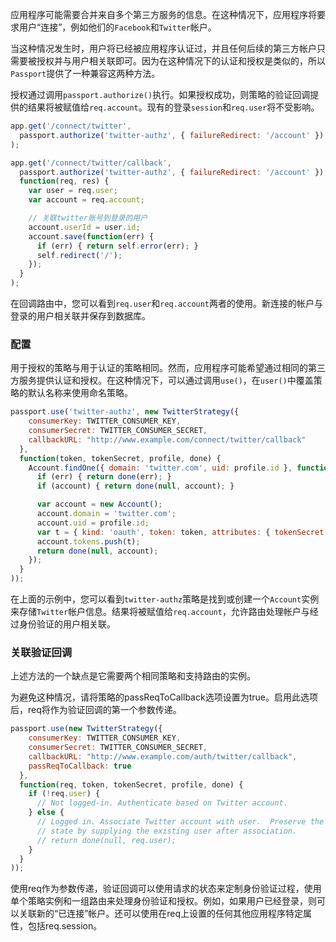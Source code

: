 应用程序可能需要合并来自多个第三方服务的信息。在这种情况下，应用程序将要求用户“连接”，例如他们的`Facebook`和`Twitter`帐户。

当这种情况发生时，用户将已经被应用程序认证过，并且任何后续的第三方帐户只需要被授权并与用户相关联即可。因为在这种情况下的认证和授权是类似的，所以`Passport`提供了一种兼容这两种方法。

授权通过调用`passport.authorize()`执行。如果授权成功，则策略的验证回调提供的结果将被赋值给`req.account`。现有的登录`session`和`req.user`将不受影响。

```js
app.get('/connect/twitter',
  passport.authorize('twitter-authz', { failureRedirect: '/account' })
);

app.get('/connect/twitter/callback',
  passport.authorize('twitter-authz', { failureRedirect: '/account' }),
  function(req, res) {
    var user = req.user;
    var account = req.account;

    // 关联twitter账号到登录的用户
    account.userId = user.id;
    account.save(function(err) {
      if (err) { return self.error(err); }
      self.redirect('/');
    });
  }
);
```

在回调路由中，您可以看到`req.user`和`req.account`两者的使用。新连接的帐户与登录的用户相关联并保存到数据库。

### 配置

用于授权的策略与用于认证的策略相同。然而，应用程序可能希望通过相同的第三方服务提供认证和授权。在这种情况下，可以通过调用`use()`，在`user()`中覆盖策略的默认名称来使用命名策略。

```js
passport.use('twitter-authz', new TwitterStrategy({
    consumerKey: TWITTER_CONSUMER_KEY,
    consumerSecret: TWITTER_CONSUMER_SECRET,
    callbackURL: "http://www.example.com/connect/twitter/callback"
  },
  function(token, tokenSecret, profile, done) {
    Account.findOne({ domain: 'twitter.com', uid: profile.id }, function(err, account) {
      if (err) { return done(err); }
      if (account) { return done(null, account); }

      var account = new Account();
      account.domain = 'twitter.com';
      account.uid = profile.id;
      var t = { kind: 'oauth', token: token, attributes: { tokenSecret: tokenSecret } };
      account.tokens.push(t);
      return done(null, account);
    });
  }
));
```

在上面的示例中，您可以看到`twitter-authz`策略是找到或创建一个`Account`实例来存储`Twitter`帐户信息。结果将被赋值给`req.account`，允许路由处理帐户与经过身份验证的用户相关联。

### 关联验证回调

上述方法的一个缺点是它需要两个相同策略和支持路由的实例。

为避免这种情况，请将策略的passReqToCallback选项设置为true。启用此选项后，req将作为验证回调的第一个参数传递。

```js
passport.use(new TwitterStrategy({
    consumerKey: TWITTER_CONSUMER_KEY,
    consumerSecret: TWITTER_CONSUMER_SECRET,
    callbackURL: "http://www.example.com/auth/twitter/callback",
    passReqToCallback: true
  },
  function(req, token, tokenSecret, profile, done) {
    if (!req.user) {
      // Not logged-in. Authenticate based on Twitter account.
    } else {
      // Logged in. Associate Twitter account with user.  Preserve the login
      // state by supplying the existing user after association.
      // return done(null, req.user);
    }
  }
));
```

使用req作为参数传递，验证回调可以使用请求的状态来定制身份验证过程，使用单个策略实例和一组路由来处理身份验证和授权。例如，如果用户已经登录，则可以关联新的“已连接”帐户。还可以使用在req上设置的任何其他应用程序特定属性，包括req.session。

  


  


















